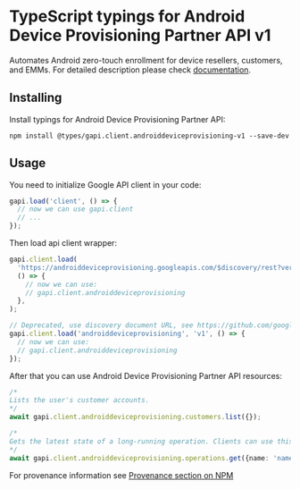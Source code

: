 # TypeScript typings for Android Device Provisioning Partner API v1

Automates Android zero-touch enrollment for device resellers, customers, and EMMs.
For detailed description please check [documentation](https://developers.google.com/zero-touch/).

## Installing

Install typings for Android Device Provisioning Partner API:

```
npm install @types/gapi.client.androiddeviceprovisioning-v1 --save-dev
```

## Usage

You need to initialize Google API client in your code:

```typescript
gapi.load('client', () => {
  // now we can use gapi.client
  // ...
});
```

Then load api client wrapper:

```typescript
gapi.client.load(
  'https://androiddeviceprovisioning.googleapis.com/$discovery/rest?version=v1',
  () => {
    // now we can use:
    // gapi.client.androiddeviceprovisioning
  },
);
```

```typescript
// Deprecated, use discovery document URL, see https://github.com/google/google-api-javascript-client/blob/master/docs/reference.md#----gapiclientloadname----version----callback--
gapi.client.load('androiddeviceprovisioning', 'v1', () => {
  // now we can use:
  // gapi.client.androiddeviceprovisioning
});
```

After that you can use Android Device Provisioning Partner API resources: <!-- TODO: make this work for multiple namespaces -->

```typescript
/*
Lists the user's customer accounts.
*/
await gapi.client.androiddeviceprovisioning.customers.list({});

/*
Gets the latest state of a long-running operation. Clients can use this method to poll the operation result at intervals as recommended by the API service.
*/
await gapi.client.androiddeviceprovisioning.operations.get({name: 'name'});
```

For provenance information see [Provenance section on NPM](https://www.npmjs.com/package/@maxim_mazurok/gapi.client.androiddeviceprovisioning-v1#Provenance:~:text=none-,Provenance,-Built%20and%20signed)
